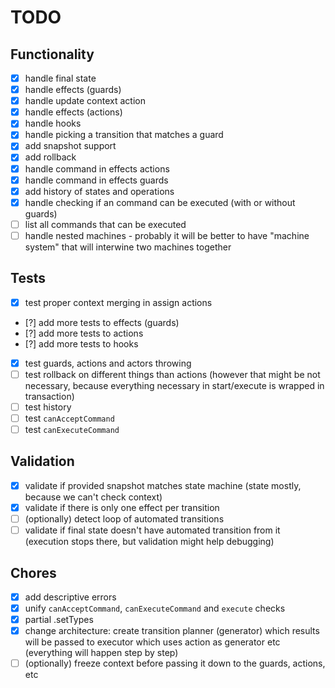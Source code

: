 # TODO

## Functionality

- [x] handle final state
- [x] handle effects (guards)
- [x] handle update context action
- [x] handle effects (actions)
- [x] handle hooks
- [x] handle picking a transition that matches a guard
- [x] add snapshot support
- [x] add rollback
- [x] handle command in effects actions
- [x] handle command in effects guards
- [x] add history of states and operations
- [x] handle checking if an command can be executed (with or without guards)
- [ ] list all commands that can be executed
- [ ] handle nested machines - probably it will be better to have "machine system" that will interwine two machines together

## Tests

- [x] test proper context merging in assign actions
- [?] add more tests to effects (guards)
- [?] add more tests to actions
- [?] add more tests to hooks
- [x] test guards, actions and actors throwing
- [ ] test rollback on different things than actions (however that might be not necessary, because everything necessary in start/execute is wrapped in transaction)
- [ ] test history
- [ ] test `canAcceptCommand`
- [ ] test `canExecuteCommand` 

## Validation

- [x] validate if provided snapshot matches state machine (state mostly, because we can't check context)
- [x] validate if there is only one effect per transition
- [ ] (optionally) detect loop of automated transitions
- [ ] validate if final state doesn't have automated transition from it (execution stops there, but validation might help debugging) 

## Chores

- [x] add descriptive errors
- [x] unify `canAcceptCommand`, `canExecuteCommand` and `execute` checks
- [x] partial .setTypes
- [x] change architecture: create transition planner (generator) which results will be passed to executor which uses action as generator etc (everything will happen step by step)
- [ ] (optionally) freeze context before passing it down to the guards, actions, etc
